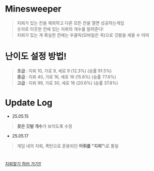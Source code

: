 # Minesweeper

> 지뢰가 있는 칸을 제외하고 다른 모든 칸을 열면 성공하는게임<br/>
숫자로 이웃한 칸에 있는 지뢰의 개수를 알려준다!<br/>
지뢰가 있는 게 확실한 칸에는 우클릭(모바일은 꾹)으로 깃발을 세울 수 이따

# 난이도 설정 방법!
> **초급** : 지뢰 10, 가로 9, 세로 9 (12.3%) (승률 91.5%)<br/>
**중급** : 지뢰 40, 가로 16, 세로 16 (15.6%) (승률 77.6%)<br/>
**고급** : 지뢰 99, 가로 30, 세로 16 (20.6%) (승률 37.8%)

# Update Log

- 25.05.15
> **꽂은 깃발 개수**가 보이도록 수정
- 25.05.17
> 게임 내의 지뢰, 폭탄으로 혼용되던 **어휘를 "지뢰"**\로 통일

#

[지뢰찾기 하러 가기!!](https://gyuriling.github.io/Minesweeper/)
